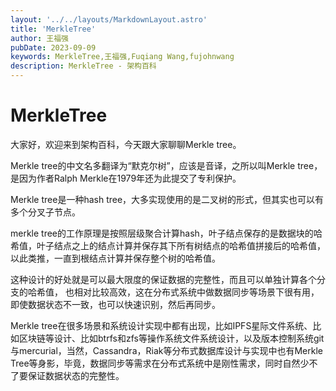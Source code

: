 ```yaml
---
layout: '../../layouts/MarkdownLayout.astro'
title: 'MerkleTree'
author: 王福强
pubDate: 2023-09-09
keywords: MerkleTree,王福强,Fuqiang Wang,fujohnwang
description: MerkleTree - 架构百科
---
```


# MerkleTree

大家好，欢迎来到架构百科，今天跟大家聊聊Merkle tree。

Merkle tree的中文名多翻译为“默克尔树”，应该是音译，之所以叫Merkle tree，是因为作者Ralph Merkle在1979年还为此提交了专利保护。

Merkle tree是一种hash tree，大多实现使用的是二叉树的形式，但其实也可以有多个分叉子节点。 

merkle tree的工作原理是按照层级聚合计算hash，叶子结点保存的是数据块的哈希值，叶子结点之上的结点计算并保存其下所有树结点的哈希值拼接后的哈希值，以此类推，一直到根结点计算并保存整个树的哈希值。

这种设计的好处就是可以最大限度的保证数据的完整性，而且可以单独计算各个分支的哈希值， 也相对比较高效，这在分布式系统中做数据同步等场景下很有用，即使数据状态不一致，也可以快速识别，然后再同步。

Merkle tree在很多场景和系统设计实现中都有出现，比如IPFS星际文件系统、比如区块链等设计、比如btrfs和zfs等操作系统文件系统设计，以及版本控制系统git与mercurial，当然，Cassandra，Riak等分布式数据库设计与实现中也有Merkle Tree等身影，毕竟，数据同步等需求在分布式系统中是刚性需求，同时自然少不了要保证数据状态的完整性。